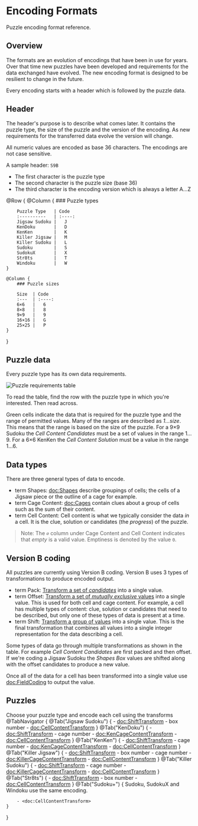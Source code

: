 # Encoding Formats

Puzzle encoding format reference.

## Overview

The formats are an evolution of encodings that have been in use for years. Over that time new puzzles have been developed and requirements
for the data exchanged have evolved. The new encoding format is designed to be resilient to change in the future.

Every encoding starts with a header which is followed by the puzzle data.

## Header

The header's purpose is to describe what comes later. It contains the puzzle type, the size of the puzzle and the version of the encoding.
As new requirements for the transferred data evolve the version will change.

All numeric values are encoded as base 36 characters. The encodings are not case sensitive.

A sample header: `S9B`
- The first character is the puzzle type
- The second character is the puzzle size (base 36)
- The third character is the encoding version which is always a letter A...Z

@Row {
    @Column {
        ### Puzzle types

        Puzzle Type   | Code
        :----------   | :----:
        Jigsaw Sudoku |   J
        KenDoku       |   D
        KenKen        |   K
        Killer Jigsaw |   M
        Killer Sudoku |   L
        Sudoku        |   S
        SudokuX       |   X
        Str8ts        |   T
        Windoku       |   W       
    }
    
    @Column {
        ### Puzzle sizes

        Size  | Code
        :---  | :----:
        6×6   |   6
        8×8   |   8
        9×9   |   9
        16×16 |   G
        25×25 |   P 
    }
}

## Puzzle data

Every puzzle type has its own data requirements.

![Puzzle requirements table](PuzzleRequirements)

To read the table, find the row with the puzzle type in which you're interested. Then read across.

Green cells indicate the data that is required for the puzzle type and the range of permitted values. Many of the ranges are described as *1…size*. This means that the range is based on the size of the puzzle. For a 9×9 Sudoku the *Cell Content Candidates* must be a set of values in the range 1…9. For a 6×6 KenKen the *Cell Content Solution* must be a value in the range 1…6.

## Data types

There are three general types of data to encode.

- term Shapes: <doc:Shapes> describe groupings of cells; the cells of a Jigsaw piece or the outline of a cage for example.
- term Cage Content: <doc:Cages> contain clues about a group of cells such as the sum of their content.
- term Cell Content: Cell content is what we typically consider the data *in* a cell. It is the clue, solution or candidates (the *progress*) of the puzzle.

> Note: The `∅` column under Cage Content and Cell Content indicates that *empty* is a valid value. Emptiness is denoted by the value `0`.

## Version B coding

All puzzles are currently using Version B coding. Version B uses 3 types of transformations to produce encoded output.

- term Pack: [Transform a set of *candidates*](<doc:PackCandidates>) into a single value.
- term Offset: [Transform a set of *mutually exclusive* values](doc:OffsetTransform) into a single value. This is used for both cell and cage content. For example, a cell has multiple types of content: clue, solution or candidates that need to be described, but only one of these types of data is present at a time.
- term Shift: [Transform a group of values](<doc:ShiftTransform>) into a single value. This is the final transformation that combines all values into a single integer representation for the data describing a cell.

Some types of data go through multiple transformations as shown in the table. For example *Cell Content Candidates* are first packed and then offset. If we're coding a Jigsaw Sudoku the *Shapes Box* values are shifted along with the offset candidates to produce a new value.

Once all of the data for a cell has been transformed into a single value use <doc:FieldCoding> to output the value.

## Puzzles

Choose your puzzle type and encode each cell using the transforms
@TabNavigator {
    @Tab("Jigsaw Sudoku") {
        - <doc:ShiftTransform>
            - box number
            - <doc:CellContentTransform>
    }
    @Tab("KenDoku") {
        - <doc:ShiftTransform>
            - cage number
            - <doc:KenCageContentTransform>
            - <doc:CellContentTransform>
    }
    @Tab("KenKen") {
        - <doc:ShiftTransform>
            - cage number
            - <doc:KenCageContentTransform>
            - <doc:CellContentTransform>
    }
    @Tab("Killer Jigsaw") {
        - <doc:ShiftTransform>
            - box number
            - cage number
            - <doc:KillerCageContentTransform>
            - <doc:CellContentTransform>
    }
    @Tab("Killer Sudoku") {
        - <doc:ShiftTransform>
            - cage number
            - <doc:KillerCageContentTransform>
            - <doc:CellContentTransform>
    }
    @Tab("Str8ts") {
        - <doc:ShiftTransform>
            - box number
            - <doc:CellContentTransform>
    }
    @Tab("Sudoku+") {
        Sudoku, SudokuX and Windoku use the same encoding.
        
        - <doc:CellContentTransform>
    }
}
